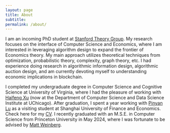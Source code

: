 ```yaml
---
layout: page
title: About
subtitle:
permalink: /about/
---
```


I am an incoming PhD student at [Stanford Theory Group](https://theory.stanford.edu/main/index.shtml). My research focuses on the interface of Computer Science and Economics, where I am interested in leveraging algorithm design to expand the frontier of Economics theory. My main approach utilizes theoretical techniques from optimization, probabilistic theory, complexity, graph theory, etc. I had experience doing research in algorithmic information design, algorithmic auction design, and am currently devoting myself to understanding economic implications in blockchain.

I completed my undergraduate degree in Computer Science and Cognitive Science at University of Virginia, where I had the pleasure of working with [Haifeng Xu](https://www.haifeng-xu.com/) (now at the Department of Computer Science and Data Science Institute at UChicago). After graduation, I spent a year working with [Pinyan Lu](http://pinyanlu.com/) as a visiting student at Shanghai University of Finance and Economics. Check here for my [CV]({{site.url}}/assets/files/Chenghan%20Zhou-CV.pdf). I recently graduated with an M.S.E. in Computer Science from Princeton University in May 2024, where I was fortunate to be advised by [Matt Weinberg](https://www.cs.princeton.edu/~smattw/).
